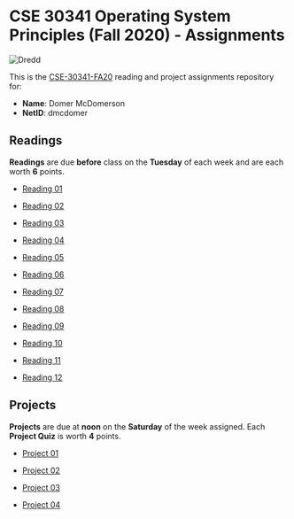 # CSE 30341 Operating System Principles (Fall 2020) - Assignments

![Dredd](https://github.com/nd-cse-30341-fa20/cse-30341-fa20-assignments/workflows/Dredd/badge.svg)

This is the [CSE-30341-FA20] reading and project assignments repository for:

- **Name**:     Domer McDomerson
- **NetID**:    dmcdomer

[CSE-30341-FA20]:   https://www3.nd.edu/~pbui/teaching/cse.30341.fa20/

## Readings

**Readings** are due **before** class on the **Tuesday** of each week and are
each worth **6** points.

- [Reading 01](https://www3.nd.edu/~pbui/teaching/cse.30341.fa20/reading01.html)

- [Reading 02](https://www3.nd.edu/~pbui/teaching/cse.30341.fa20/reading02.html)

- [Reading 03](https://www3.nd.edu/~pbui/teaching/cse.30341.fa20/reading03.html)

- [Reading 04](https://www3.nd.edu/~pbui/teaching/cse.30341.fa20/reading04.html)

- [Reading 05](https://www3.nd.edu/~pbui/teaching/cse.30341.fa20/reading05.html)

- [Reading 06](https://www3.nd.edu/~pbui/teaching/cse.30341.fa20/reading06.html)

- [Reading 07](https://www3.nd.edu/~pbui/teaching/cse.30341.fa20/reading07.html)

- [Reading 08](https://www3.nd.edu/~pbui/teaching/cse.30341.fa20/reading08.html)

- [Reading 09](https://www3.nd.edu/~pbui/teaching/cse.30341.fa20/reading09.html)

- [Reading 10](https://www3.nd.edu/~pbui/teaching/cse.30341.fa20/reading10.html)

- [Reading 11](https://www3.nd.edu/~pbui/teaching/cse.30341.fa20/reading11.html)

- [Reading 12](https://www3.nd.edu/~pbui/teaching/cse.30341.fa20/reading12.html)

## Projects

**Projects** are due at **noon** on the **Saturday** of the week assigned.
Each **Project Quiz** is worth **4** points.

- [Project 01](https://www3.nd.edu/~pbui/teaching/cse.30341.fa20/project01.html)

- [Project 02](https://www3.nd.edu/~pbui/teaching/cse.30341.fa20/project02.html)

- [Project 03](https://www3.nd.edu/~pbui/teaching/cse.30341.fa20/project03.html)

- [Project 04](https://www3.nd.edu/~pbui/teaching/cse.30341.fa20/project04.html)
